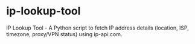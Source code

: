 # ip-lookup-tool
IP Lookup Tool - A Python script to fetch IP address details (location, ISP, timezone, proxy/VPN status) using ip-api.com. 
